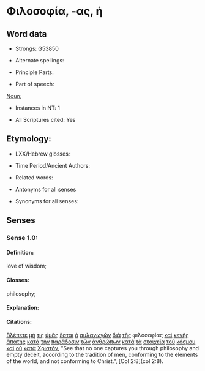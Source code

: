 # Φιλοσοφία, -ας, ἡ

<!-- Status: S2=NeedsFinalCheck -->
<!-- Lexica used for edits: BDAG, FFM, LN, A-S -->

## Word data

* Strongs: G53850

* Alternate spellings:

* Principle Parts: 

* Part of speech: 

[Noun](http://ugg.readthedocs.io/en/latest/noun.html); 

* Instances in NT: 1

* All Scriptures cited: Yes

## Etymology: 

* LXX/Hebrew glosses: 

* Time Period/Ancient Authors: 

* Related words: 

* Antonyms for all senses

* Synonyms for all senses: 

## Senses 

### Sense 1.0:

#### Definition: 

love of wisdom;

#### Glosses:

philosophy; 

#### Explanation:

#### Citations:

[Βλέπετε](../G09910/01.md) [μή](../G33610/01.md) [τις](../G51000/01.md) [ὑμᾶς](../G47710/01.md) [ἔσται](../G99999/01.md) [ὁ](../G35880/01.md) [συλαγωγῶν](../G48120/01.md) [διὰ](../G12230/01.md) [τῆς](../G35880/01.md) φιλοσοφίας [καὶ](../G25320/01.md) [κενῆς](../G27560/01.md) [ἀπάτης](../G05390/01.md) [κατὰ](../G25960/01.md) [τὴν](../G35880/01.md) [παράδοσιν](../G38620/01.md) [τῶν](../G35880/01.md) [ἀνθρώπων](../G04440/01.md) [κατὰ](../G25960/01.md) [τὰ](../G35880/01.md) [στοιχεῖα](../G47470/01.md) [τοῦ](../G35880/01.md) [κόσμου](../G28890/01.md) [καὶ](../G25320/01.md) [οὐ](../G37560/01.md) [κατὰ](../G25960/01.md) [Χριστόν](../G55470/01.md), "See that no one captures you through philosophy and empty deceit, according to the tradition of men, conforming to the elements of the world, and not conforming to Christ.", [Col 2:8](col 2:8). 
